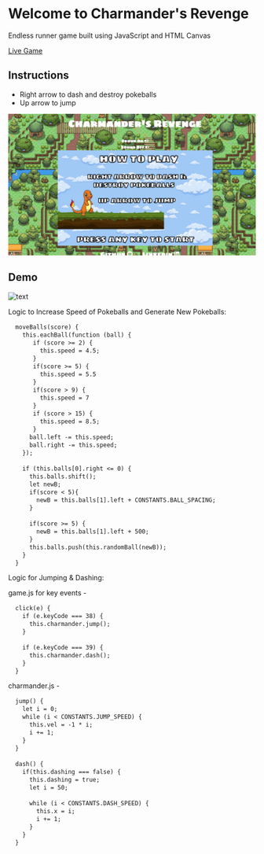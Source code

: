 # Welcome to Charmander's Revenge 

Endless runner game built using JavaScript and HTML Canvas

[Live Game](https://isabelleshafran.github.io/CharmandersRevenge/)

## Instructions 

* Right arrow to dash and destroy pokeballs 
* Up arrow to jump 

![text](assets/images/splash.png)


## Demo 

![text](assets/images/demo.gif)

Logic to Increase Speed of Pokeballs and Generate New Pokeballs: 

```
  moveBalls(score) {
    this.eachBall(function (ball) {
       if (score >= 2) {
         this.speed = 4.5;
       } 
       if(score >= 5) {
         this.speed = 5.5 
       }
       if(score > 9) {
         this.speed = 7
       }
       if (score > 15) {
         this.speed = 8.5;
       }
      ball.left -= this.speed;
      ball.right -= this.speed;
    });
    
    if (this.balls[0].right <= 0) {
      this.balls.shift();
      let newB;
      if(score < 5){
        newB = this.balls[1].left + CONSTANTS.BALL_SPACING;
      }

      if(score >= 5) {
        newB = this.balls[1].left + 500;
      }
      this.balls.push(this.randomBall(newB));
    }
  }
  ```


Logic for Jumping & Dashing: 

game.js for key events - 

```
  click(e) {
    if (e.keyCode === 38) {
      this.charmander.jump();
    }

    if (e.keyCode === 39) {
      this.charmander.dash();
    }
  }
```

charmander.js - 
```
  jump() {
    let i = 0;
    while (i < CONSTANTS.JUMP_SPEED) {
      this.vel = -1 * i;
      i += 1;
    }
  }

  dash() {
    if(this.dashing === false) {
      this.dashing = true;
      let i = 50;
  
      while (i < CONSTANTS.DASH_SPEED) {
        this.x = i;
        i += 1;
      }
    }
  }
```

